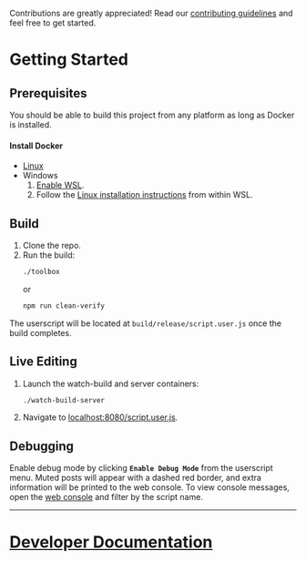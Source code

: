 Contributions are greatly appreciated! Read our [contributing guidelines][contributing-link] and feel free to get started.

# Getting Started

## Prerequisites

You should be able to build this project from any platform as long as Docker is installed.

#### Install Docker
* [Linux][docker-linux-link]
* Windows
   1. [Enable WSL][wsl-link].
   2. Follow the [Linux installation instructions][docker-linux-link] from within WSL.

## Build

1. Clone the repo.
2. Run the build:
   ```sh
   ./toolbox
   ```
   or
   ```sh
   npm run clean-verify
   ```

The userscript will be located at `build/release/script.user.js` once the build completes.

## Live Editing
1. Launch the watch-build and server containers:
   ```sh
   ./watch-build-server
   ```
2. Navigate to [localhost:8080/script.user.js](http://localhost:8080/script.user.js).

## Debugging

Enable debug mode by clicking **`Enable Debug Mode`** from the userscript menu. Muted posts will appear with a dashed red border, and extra information will be printed to the web console. To view console messages, open the [web console][open-console-instructions-link] and filter by the script name.


----

# [Developer Documentation](Developer-Documentation)

[contributing-link]: https://github.com/AJGranowski/reddit-expanded-community-filter-userscript/blob/mainline/CONTRIBUTING.md
[docker-linux-link]: https://docs.docker.com/engine/install/#server
[open-console-instructions-link]: https://appuals.com/open-browser-console/
[wsl-link]: https://learn.microsoft.com/en-us/windows/wsl/install